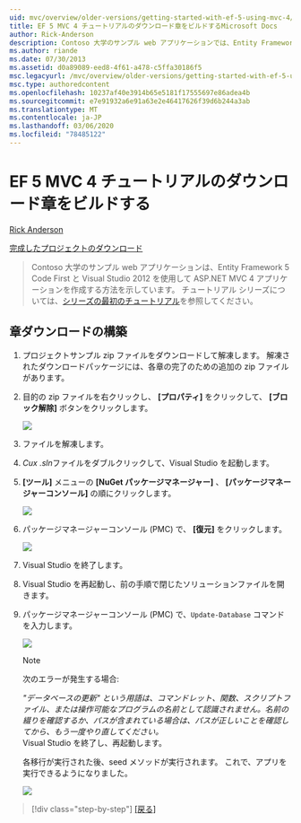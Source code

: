 ```yaml
---
uid: mvc/overview/older-versions/getting-started-with-ef-5-using-mvc-4/building-the-ef5-mvc4-chapter-downloads
title: EF 5 MVC 4 チュートリアルのダウンロード章をビルドするMicrosoft Docs
author: Rick-Anderson
description: Contoso 大学のサンプル web アプリケーションでは、Entity Framework 5 Code First と Visual Studio を使用して ASP.NET MVC 4 アプリケーションを作成する方法を示しています。
ms.author: riande
ms.date: 07/30/2013
ms.assetid: d0a89089-eed8-4f61-a478-c5ffa30186f5
msc.legacyurl: /mvc/overview/older-versions/getting-started-with-ef-5-using-mvc-4/building-the-ef5-mvc4-chapter-downloads
msc.type: authoredcontent
ms.openlocfilehash: 10237af40e3914b65e5181f17555697e86adea4b
ms.sourcegitcommit: e7e91932a6e91a63e2e46417626f39d6b244a3ab
ms.translationtype: MT
ms.contentlocale: ja-JP
ms.lasthandoff: 03/06/2020
ms.locfileid: "78485122"
---
```

# <a name="building-the-chapter-downloads-for-the-ef-5-mvc-4-tutorials"></a>EF 5 MVC 4 チュートリアルのダウンロード章をビルドする

[Rick Anderson](https://twitter.com/RickAndMSFT)

[完成したプロジェクトのダウンロード](https://code.msdn.microsoft.com/Getting-Started-with-dd0e2ed8)

> Contoso 大学のサンプル web アプリケーションは、Entity Framework 5 Code First と Visual Studio 2012 を使用して ASP.NET MVC 4 アプリケーションを作成する方法を示しています。 チュートリアル シリーズについては、[シリーズの最初のチュートリアル](creating-an-entity-framework-data-model-for-an-asp-net-mvc-application.md)を参照してください。

## <a name="building-the-chapter-downloads"></a>章ダウンロードの構築

1. プロジェクトサンプル zip ファイルをダウンロードして解凍します。 解凍されたダウンロードパッケージには、各章の完了のための追加の zip ファイルがあります。
2. 目的の zip ファイルを右クリックし、 **[プロパティ]** をクリックして、 **[ブロック解除]** ボタンをクリックします。  
  
    ![](building-the-ef5-mvc4-chapter-downloads/_static/image1.png)
3. ファイルを解凍します。
4. *Cux .sln*ファイルをダブルクリックして、Visual Studio を起動します。
5. **[ツール]** メニューの **[NuGet パッケージマネージャー]** 、 **[パッケージマネージャーコンソール]** の順にクリックします。  
  
    ![](building-the-ef5-mvc4-chapter-downloads/_static/image2.png)
6. パッケージマネージャーコンソール (PMC) で、 **[復元]** をクリックします。  
  
    ![](building-the-ef5-mvc4-chapter-downloads/_static/image3.png)
7. Visual Studio を終了します。
8. Visual Studio を再起動し、前の手順で閉じたソリューションファイルを開きます。
9. パッケージマネージャーコンソール (PMC) で、`Update-Database` コマンドを入力します。  
  
    ![](building-the-ef5-mvc4-chapter-downloads/_static/image4.png)  

    > [!NOTE]
    > 次のエラーが発生する場合:  
    >   
    >  *"データベースの更新" という用語は、コマンドレット、関数、スクリプトファイル、または操作可能なプログラムの名前として認識されません。名前の綴りを確認するか、パスが含まれている場合は、パスが正しいことを確認してから、もう一度やり直してください。*  
    > Visual Studio を終了し、再起動します。

    各移行が実行された後、seed メソッドが実行されます。 これで、アプリを実行できるようになりました。

    ![](building-the-ef5-mvc4-chapter-downloads/_static/image5.png)

> [!div class="step-by-step"]
> [[戻る]](advanced-entity-framework-scenarios-for-an-mvc-web-application.md)
